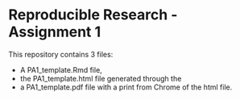 # Reproducible Research - Assignment 1
This repository contains 3 files:
- A PA1_template.Rmd file,
- the PA1_template.html file generated through the 
- a PA1_template.pdf file with a print from  Chrome of the html file.
